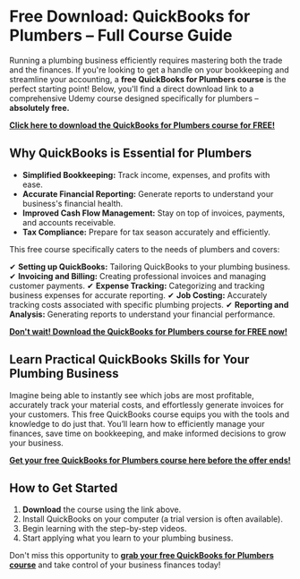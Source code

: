 # Free Download: QuickBooks for Plumbers – Full Course Guide

Running a plumbing business efficiently requires mastering both the trade and the finances. If you're looking to get a handle on your bookkeeping and streamline your accounting, a **free QuickBooks for Plumbers course** is the perfect starting point! Below, you'll find a direct download link to a comprehensive Udemy course designed specifically for plumbers – **absolutely free.**

[**Click here to download the QuickBooks for Plumbers course for FREE!**](https://udemywork.com/quickbooks-for-plumbers)

## Why QuickBooks is Essential for Plumbers

*   **Simplified Bookkeeping:** Track income, expenses, and profits with ease.
*   **Accurate Financial Reporting:** Generate reports to understand your business's financial health.
*   **Improved Cash Flow Management:** Stay on top of invoices, payments, and accounts receivable.
*   **Tax Compliance:** Prepare for tax season accurately and efficiently.

This free course specifically caters to the needs of plumbers and covers:

✔ **Setting up QuickBooks:** Tailoring QuickBooks to your plumbing business.
✔ **Invoicing and Billing:** Creating professional invoices and managing customer payments.
✔ **Expense Tracking:** Categorizing and tracking business expenses for accurate reporting.
✔ **Job Costing:** Accurately tracking costs associated with specific plumbing projects.
✔ **Reporting and Analysis:** Generating reports to understand your financial performance.

[**Don't wait! Download the QuickBooks for Plumbers course for FREE now!**](https://udemywork.com/quickbooks-for-plumbers)

## Learn Practical QuickBooks Skills for Your Plumbing Business

Imagine being able to instantly see which jobs are most profitable, accurately track your material costs, and effortlessly generate invoices for your customers. This free QuickBooks course equips you with the tools and knowledge to do just that. You’ll learn how to efficiently manage your finances, save time on bookkeeping, and make informed decisions to grow your business.

[**Get your free QuickBooks for Plumbers course here before the offer ends!**](https://udemywork.com/quickbooks-for-plumbers)

## How to Get Started

1.  **Download** the course using the link above.
2.  Install QuickBooks on your computer (a trial version is often available).
3.  Begin learning with the step-by-step videos.
4.  Start applying what you learn to your plumbing business.

Don't miss this opportunity to **[grab your free QuickBooks for Plumbers course](https://udemywork.com/quickbooks-for-plumbers)** and take control of your business finances today!
